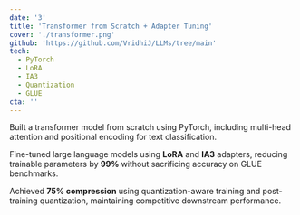 ```yaml
---
date: '3'
title: 'Transformer from Scratch + Adapter Tuning'
cover: './transformer.png'
github: 'https://github.com/VridhiJ/LLMs/tree/main'
tech:
  - PyTorch
  - LoRA
  - IA3
  - Quantization
  - GLUE
cta: ''
---
```


Built a transformer model from scratch using PyTorch, including multi-head attention and positional encoding for text classification.

Fine-tuned large language models using **LoRA** and **IA3** adapters, reducing trainable parameters by **99%** without sacrificing accuracy on GLUE benchmarks.

Achieved **75% compression** using quantization-aware training and post-training quantization, maintaining competitive downstream performance.
